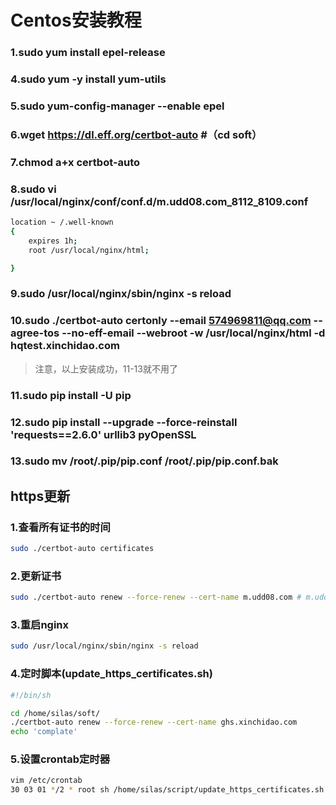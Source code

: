 
# Centos安装教程

### 1.sudo yum install epel-release
### 4.sudo yum -y install yum-utils
### 5.sudo yum-config-manager --enable epel
### 6.wget https://dl.eff.org/certbot-auto  #（cd soft）
### 7.chmod a+x certbot-auto

### 8.sudo vi /usr/local/nginx/conf/conf.d/m.udd08.com_8112_8109.conf
```sh
location ~ /.well-known
{
    expires 1h;
    root /usr/local/nginx/html;

}
```
### 9.sudo /usr/local/nginx/sbin/nginx -s reload
### 10.sudo ./certbot-auto certonly --email 574969811@qq.com --agree-tos --no-eff-email --webroot -w /usr/local/nginx/html   -d hqtest.xinchidao.com
> 注意，以上安装成功，11-13就不用了
### 11.sudo pip install -U pip
### 12.sudo pip install --upgrade --force-reinstall 'requests==2.6.0' urllib3 pyOpenSSL
### 13.sudo mv /root/.pip/pip.conf /root/.pip/pip.conf.bak

## https更新

### 1.查看所有证书的时间
```sh
sudo ./certbot-auto certificates
```
### 2.更新证书
```sh
sudo ./certbot-auto renew --force-renew --cert-name m.udd08.com # m.udd08.com是根据上面查到的Certificate Name
```
### 3.重启nginx
```sh
sudo /usr/local/nginx/sbin/nginx -s reload
```

### 4.定时脚本(update_https_certificates.sh)
```sh
#!/bin/sh

cd /home/silas/soft/
./certbot-auto renew --force-renew --cert-name ghs.xinchidao.com
echo 'complate'
```

### 5.设置crontab定时器
```sh
vim /etc/crontab
30 03 01 */2 * root sh /home/silas/script/update_https_certificates.sh
```
